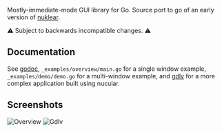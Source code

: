 Mostly-immediate-mode GUI library for Go.
Source port to go of an early version of [nuklear](https://github.com/vurtun/nuklear).

:warning: Subject to backwards incompatible changes. :warning:

## Documentation

See [godoc](https://godoc.org/github.com/donomii/nucular), `_examples/overview/main.go` for a single window example, `_examples/demo/demo.go` for a multi-window example, and [gdlv](http://github.com/donomii/gdlv) for a more complex application built using nucular.

## Screenshots

![Overview](https://raw.githubusercontent.com/donomii/nucular/master/_examples/screen.png)
![Gdlv](https://raw.githubusercontent.com/donomii/gdlv/master/doc/screen.png)

